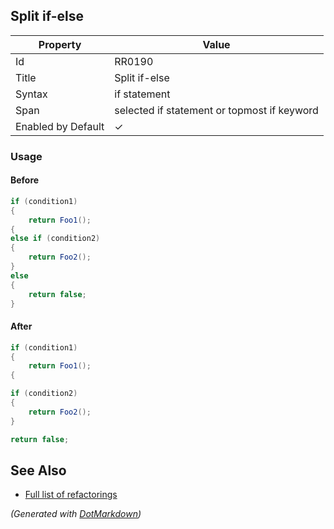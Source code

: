 ## Split if\-else

| Property           | Value                                       |
| ------------------ | ------------------------------------------- |
| Id                 | RR0190                                      |
| Title              | Split if\-else                              |
| Syntax             | if statement                                |
| Span               | selected if statement or topmost if keyword |
| Enabled by Default | &#x2713;                                    |

### Usage

#### Before

```csharp
if (condition1)
{
    return Foo1();
{
else if (condition2)
{
    return Foo2();
}
else
{
    return false;
}
```

#### After

```csharp
if (condition1)
{
    return Foo1();
{

if (condition2)
{
    return Foo2();
}

return false;
```

## See Also

* [Full list of refactorings](Refactorings.md)


*\(Generated with [DotMarkdown](http://github.com/JosefPihrt/DotMarkdown)\)*